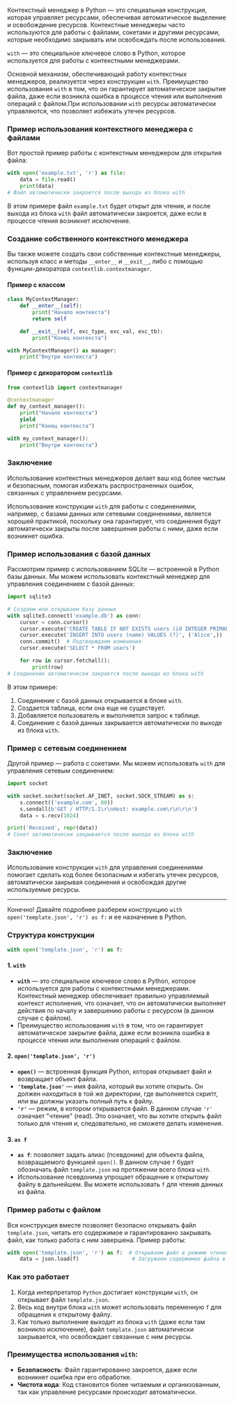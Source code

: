 Контекстный менеджер в Python — это специальная конструкция, которая управляет ресурсами, обеспечивая автоматическое выделение и освобождение ресурсов. Контекстные менеджеры часто используются для работы с файлами, сокетами и другими ресурсами, которые необходимо закрывать или освобождать после использования.

`with` — это специальное ключевое слово в Python, которое используется для работы с контекстными менеджерами.

Основной механизм, обеспечивающий работу контекстных менеджеров, реализуется через конструкции `with`. Преимущество использования `with` в том, что он гарантирует автоматическое закрытие файла, даже если возникла ошибка в процессе чтения или выполнения операций с файлом.При использовании `with` ресурсы автоматически управляются, что позволяет избежать утечек ресурсов.

### Пример использования контекстного менеджера с файлами

Вот простой пример работы с контекстным менеджером для открытия файла:


```python
with open('example.txt', 'r') as file:
    data = file.read()
    print(data)
# Файл автоматически закроется после выхода из блока with
```

В этом примере файл `example.txt` будет открыт для чтения, и после выхода из блока `with` файл автоматически закроется, даже если в процессе чтения возникнет исключение.

### Создание собственного контекстного менеджера

Вы также можете создать свои собственные контекстные менеджеры, используя класс и методы `__enter__` и `__exit__`, либо с помощью функции-декоратора `contextlib.contextmanager`.

#### Пример с классом

```python
class MyContextManager:
    def __enter__(self):
        print("Начало контекста")
        return self

    def __exit__(self, exc_type, exc_val, exc_tb):
        print("Конец контекста")

with MyContextManager() as manager:
    print("Внутри контекста")
```

#### Пример с декоратором `contextlib`

```python
from contextlib import contextmanager

@contextmanager
def my_context_manager():
    print("Начало контекста")
    yield
    print("Конец контекста")

with my_context_manager():
    print("Внутри контекста")
```

### Заключение

Использование контекстных менеджеров делает ваш код более чистым и безопасным, помогая избежать распространенных ошибок, связанных с управлением ресурсами.

Использование конструкции `with` для работы с соединениями, например, с базами данных или сетевыми соединениями, является хорошей практикой, поскольку она гарантирует, что соединения будут автоматически закрыты после завершения работы с ними, даже если возникнет ошибка.

### Пример использования с базой данных

Рассмотрим пример с использованием SQLite — встроенной в Python базы данных. Мы можем использовать контекстный менеджер для управления соединением с базой данных:

```python
import sqlite3

# Создаем или открываем базу данных
with sqlite3.connect('example.db') as conn:
    cursor = conn.cursor()
    cursor.execute('CREATE TABLE IF NOT EXISTS users (id INTEGER PRIMARY KEY, name TEXT)')
    cursor.execute('INSERT INTO users (name) VALUES (?)', ('Alice',))
    conn.commit()  # Подтверждаем изменения
    cursor.execute('SELECT * FROM users')

    for row in cursor.fetchall():
        print(row)
# Соединение автоматически закроется после выхода из блока with
```

В этом примере:

1. Соединение с базой данных открывается в блоке `with`.
2. Создается таблица, если она еще не существует.
3. Добавляется пользователь и выполняется запрос к таблице.
4. Соединение с базой данных закрывается автоматически по выходе из блока `with`.

### Пример с сетевым соединением

Другой пример — работа с сокетами. Мы можем использовать `with` для управления сетевым соединением:

```python
import socket

with socket.socket(socket.AF_INET, socket.SOCK_STREAM) as s:
    s.connect(('example.com', 80))
    s.sendall(b'GET / HTTP/1.1\r\nHost: example.com\r\n\r\n')
    data = s.recv(1024)

print('Received', repr(data))
# Сокет автоматически закрывается после выхода из блока with
```

### Заключение

Использование конструкции `with` для управления соединениями помогает сделать код более безопасным и избегать утечек ресурсов, автоматически закрывая соединения и освобождая другие используемые ресурсы.
_____________________________________

Конечно! Давайте подробнее разберем конструкцию `with open('template.json', 'r') as f:` и ее назначение в Python.

### Структура конструкции

```python
with open('template.json', 'r') as f:
```

#### 1. **`with`**
- **`with`** — это специальное ключевое слово в Python, которое используется для работы с контекстными менеджерами. Контекстный менеджер обеспечивает правильно управляемый контекст исполнения, что означает, что он автоматически выполняет действия по началу и завершению работы с ресурсом (в данном случае с файлом).
- Преимущество использования `with` в том, что он гарантирует автоматическое закрытие файла, даже если возникла ошибка в процессе чтения или выполнения операций с файлом.

#### 2. **`open('template.json', 'r')`**
- **`open()`** — встроенная функция Python, которая открывает файл и возвращает объект файла.
- **`'template.json'`** — имя файла, который вы хотите открыть. Он должен находиться в той же директории, где выполняется скрипт, или вы должны указать полный путь к файлу.
- **`'r'`** — режим, в котором открывается файл. В данном случае `'r'` означает "чтение" (read). Это означает, что вы хотите открыть файл только для чтения и, следовательно, не сможете делать изменения.

#### 3. **`as f`**
- **`as f`**: позволяет задать алиас (псевдоним) для объекта файла, возвращаемого функцией `open()`. В данном случае `f` будет обозначать файл `template.json` на протяжении всего блока `with`.
- Использование псевдонима упрощает обращение к открытому файлу в дальнейшем. Вы можете использовать `f` для чтения данных из файла.

### Пример работы с файлом

Вся конструкция вместе позволяет безопасно открывать файл `template.json`, читать его содержимое и гарантированно закрывать файл, как только работа с ним завершена. Пример работы:

```python
with open('template.json', 'r') as f:  # Открываем файл в режиме чтения
    data = json.load(f)                 # Загружаем содержимое файла в переменную data
```

### Как это работает
1. Когда интерпретатор `Python` достигает конструкции `with`, он открывает файл `template.json`.
2. Весь код внутри блока `with` может использовать переменную `f` для обращения к открытому файлу.
3. Как только выполнение выходит из блока `with` (даже если там возникло исключение), файл `template.json` автоматически закрывается, что освобождает связанные с ним ресурсы.

### Преимущества использования `with`:
- **Безопасность**: Файл гарантированно закроется, даже если возникнет ошибка при его обработке.
- **Чистота кода**: Код становится более читаемым и организованным, так как управление ресурсами происходит автоматически.



